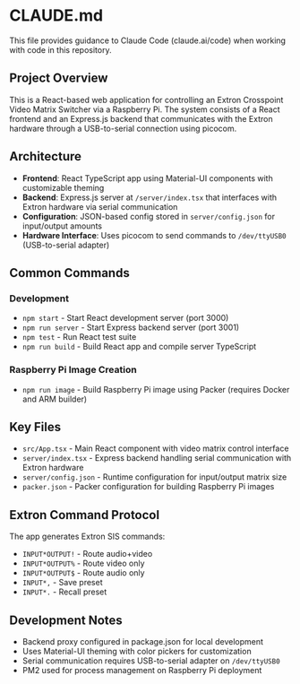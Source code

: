 # CLAUDE.md

This file provides guidance to Claude Code (claude.ai/code) when working with code in this repository.

## Project Overview

This is a React-based web application for controlling an Extron Crosspoint Video Matrix Switcher via a Raspberry Pi. The system consists of a React frontend and an Express.js backend that communicates with the Extron hardware through a USB-to-serial connection using picocom.

## Architecture

- **Frontend**: React TypeScript app using Material-UI components with customizable theming
- **Backend**: Express.js server at `/server/index.tsx` that interfaces with Extron hardware via serial communication
- **Configuration**: JSON-based config stored in `server/config.json` for input/output amounts
- **Hardware Interface**: Uses picocom to send commands to `/dev/ttyUSB0` (USB-to-serial adapter)

## Common Commands

### Development
- `npm start` - Start React development server (port 3000)
- `npm run server` - Start Express backend server (port 3001)
- `npm test` - Run React test suite
- `npm run build` - Build React app and compile server TypeScript

### Raspberry Pi Image Creation
- `npm run image` - Build Raspberry Pi image using Packer (requires Docker and ARM builder)

## Key Files

- `src/App.tsx` - Main React component with video matrix control interface
- `server/index.tsx` - Express backend handling serial communication with Extron hardware
- `server/config.json` - Runtime configuration for input/output matrix size
- `packer.json` - Packer configuration for building Raspberry Pi images

## Extron Command Protocol

The app generates Extron SIS commands:
- `INPUT*OUTPUT!` - Route audio+video
- `INPUT*OUTPUT%` - Route video only  
- `INPUT*OUTPUT$` - Route audio only
- `INPUT*,` - Save preset
- `INPUT*.` - Recall preset

## Development Notes

- Backend proxy configured in package.json for local development
- Uses Material-UI theming with color pickers for customization
- Serial communication requires USB-to-serial adapter on `/dev/ttyUSB0`
- PM2 used for process management on Raspberry Pi deployment
